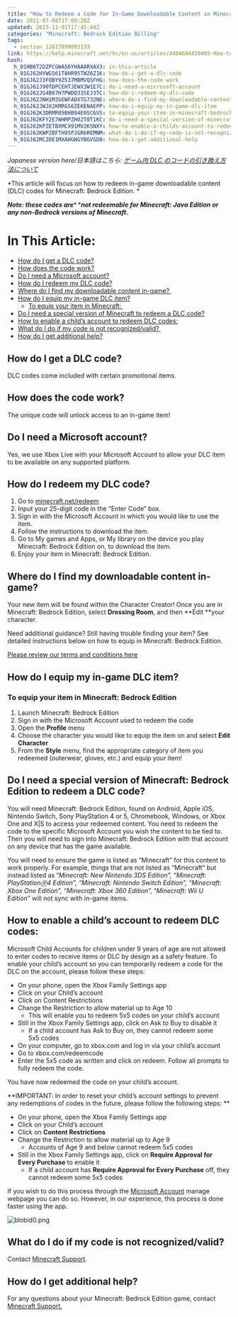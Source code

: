 ```yaml
---
title: "How to Redeem a Code for In-Game Downloadable Content in Minecraft: Bedrock Edition"
date: 2021-07-08T17:09:20Z
updated: 2023-11-01T17:45:44Z
categories: "Minecraft: Bedrock Edition Billing"
tags:
  - section_12617899093133
link: https://help.minecraft.net/hc/en-us/articles/4404604459405-How-to-Redeem-a-Code-for-In-Game-Downloadable-Content-in-Minecraft-Bedrock-Edition
hash:
  h_01HB6T2DZPCGWAS6YHAAARXAX3: in-this-article
  h_01GJ62HYWG561T8HR95TWZ6Z1K: how-do-i-get-a-dlc-code
  h_01GJ62J3FQBY9Z537MBMVQSFHG: how-does-the-code-work
  h_01GJ62J90TDPCEHTJEWX3W1E7C: do-i-need-a-microsoft-account
  h_01GJ62JG4B67H7PWDQ335EJ3TC: how-do-i-redeem-my-dlc-code
  h_01GJ62JNH1M3GEWFADXTG732NE: where-do-i-find-my-downloadable-content-in-game
  h_01GJ62JWJX2KMRGS6ZEKENAEPP: how-do-i-equip-my-in-game-dlc-item
  h_01GJ62K3DRMR05BHB94E0SC6VS: to-equip-your-item-in-minecraft-bedrock-edition
  h_01GJ62KFY2E7WHMPZH02T0T1KC: do-i-need-a-special-version-of-minecraft-bedrock-edition-to-redeem-a-dlc-code
  h_01GJ62KPZETBXMCX91MV2KSNXY: how-to-enable-a-childs-account-to-redeem-dlc-codes
  h_01GJ62KWPZBFTH95PJGR6REMNM: what-do-i-do-if-my-code-is-not-recognizedvalid
  h_01GJ62MCZ0E1MXAHGNGYBGVSD0: how-do-i-get-additional-help
---
```


*Japanese version here/日本語はこちら: [ゲーム内 DLC のコードの引き換え方法について](./DLC.md)*

*This article will focus on how to redeem in-game downloadable content (DLC) codes for Minecraft: Bedrock Edition. *

***Note: these codes are**** ****not redeemable for Minecraft: Java Edition or any non-Bedrock versions of Minecraft.*** 

# In This Article:

- [How do I get a DLC code?](#how-do-i-get-a-dlc-code)
- [How does the code work?](#how-does-the-code-work)
- [Do I need a Microsoft account?](#do-i-need-a-microsoft-account)
- [How do I redeem my DLC code?](#how-do-i-redeem-my-dlc-code)
- [Where do I find my downloadable content in-game? ](#where-do-i-find-my-downloadable-content-in-game)
- [How do I equip my in-game DLC item?](#how-do-i-equip-my-in-game-dlc-item)
  - [To equip your item in Minecraft: ](#to-equip-your-item-in-minecraft-bedrock-edition)
- [Do I need a special version of Minecraft to redeem a DLC code?](#do-i-need-a-special-version-of-minecraft-bedrock-edition-to-redeem-a-dlc-code)
- [How to enable a child’s account to redeem DLC codes:](#how-to-enable-a-childs-account-to-redeem-dlc-codes)
- [What do I do if my code is not recognized/valid? ](#what-do-i-do-if-my-code-is-not-recognizedvalid)
- [How do I get additional help?](#how-do-i-get-additional-help)

## How do I get a DLC code?

DLC codes come included with certain promotional items.

## How does the code work?

The unique code will unlock access to an in-game item! 

## Do I need a Microsoft account?

Yes, we use Xbox Live with your Microsoft Account to allow your DLC item to be available on any supported platform. 

## How do I redeem my DLC code?

1.  Go to [minecraft.net/redeem](https://minecraft.net/redeem) 
2.  Input your 25-digit code in the “Enter Code” box.
3.  Sign in with the Microsoft Account in which you would like to use the item.
4.  Follow the instructions to download the item.
5.  Go to My games and Apps, or My library on the device you play Minecraft: Bedrock Edition on, to download the item. 
6.  Enjoy your item in Minecraft: Bedrock Edition.

## Where do I find my downloadable content in-game? 

Your new item will be found within the Character Creator! Once you are in Minecraft: Bedrock Edition, select **Dressing Room**, and then **Edit **your character. 

Need additional guidance? Still having trouble finding your item? See detailed instructions below on how to equip in Minecraft: Bedrock Edition. 

[Please review our terms and conditions here](https://account.mojang.com/terms)   

## How do I equip my in-game DLC item?

### To equip your item in Minecraft: Bedrock Edition 

1.  Launch Minecraft: Bedrock Edition
2.  Sign in with the Microsoft Account used to redeem the code 
3.  Open the **Profile** menu 
4.  Choose the character you would like to equip the item on and select **Edit Character**
5.  From the **Style** menu, find the appropriate category of item you redeemed (outerwear, gloves, etc.) and equip your item! 

## Do I need a special version of Minecraft: Bedrock Edition to redeem a DLC code?

You will need Minecraft: Bedrock Edition, found on Android, Apple iOS, Nintendo Switch, Sony PlayStation 4 or 5, Chromebook, Windows, or Xbox One and X\|S to access your redeemed content. You need to redeem the code to the specific Microsoft Account you wish the content to be tied to. Then you will need to sign into Minecraft: Bedrock Edition with that account on any device that has the game available.

You will need to ensure the game is listed as “Minecraft” for this content to work properly. For example, things that are not listed as “Minecraft” but instead listed as *“Minecraft: New Nintendo 3DS Edition”, “Minecraft: PlayStation🄬4 Edition”, “Minecraft: Nintendo Switch Edition”, “Minecraft: Xbox One Edition”, “Minecraft: Xbox 360 Edition”, “Minecraft: Wii U Edition”* will not sync with in-game items.  

## How to enable a child’s account to redeem DLC codes:

Microsoft Child Accounts for children under 9 years of age are not allowed to enter codes to receive items or DLC by design as a safety feature. To enable your child’s account so you can temporarily redeem a code for the DLC on the account, please follow these steps: 

- On your phone, open the Xbox Family Settings app 
- Click on your Child’s account 
- Click on Content Restrictions 
- Change the Restriction to allow material up to Age 10 
  - This will enable you to redeem 5x5 codes on your child’s account 
- Still in the Xbox Family Settings app, click on Ask to Buy to disable it 
  - If a child account has Ask to Buy on, they cannot redeem some 5x5 codes 
- On your computer, go to xbox.com and log in via your child’s account 
- Go to xbox.com/redeemcode 
- Enter the 5x5 code as written and click on redeem. Follow all prompts to fully redeem the code. 

You have now redeemed the code on your child’s account. 

**IMPORTANT: In order to reset your child’s account settings to prevent any redemptions of codes in the future, please follow the following steps: **

- On your phone, open the Xbox Family Settings app 
- Click on your Child’s account 
- Click on **Content Restrictions** 
- Change the Restriction to allow material up to Age 9 
  - Accounts of Age 9 and below cannot redeem 5x5 codes 
- Still in the Xbox Family Settings app, click on **Require Approval for Every Purchase** to enable it 
  - If a child account has **Require Approval for Every Purchase** off, they cannot redeem some 5x5 codes 

If you wish to do this process through the [Microsoft Account](https://support.xbox.com/en-US/help/family-online-safety/online-safety/manage-online-safety-and-privacy-settings-xbox-one) manage webpage you can do so. However, in our experience, this process is done faster using the app.

![blobid0.png](https://minecrafthelp.zendesk.com/hc/article_attachments/4404610102285)

## What do I do if my code is not recognized/valid? 

Contact [Minecraft ](https://aka.ms/Minecraft-Support)[Support](https://aka.ms/Minecraft-Support).

## How do I get additional help?

For any questions about your Minecraft: Bedrock Edition game, contact [Minecraft Support.](https://aka.ms/Minecraft-Support)
